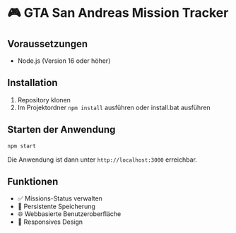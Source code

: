 # 🎮 GTA San Andreas Mission Tracker

## Voraussetzungen
- Node.js (Version 16 oder höher)

## Installation
1. Repository klonen
2. Im Projektordner `npm install` ausführen oder install.bat ausführen

## Starten der Anwendung
```bash
npm start
```

Die Anwendung ist dann unter `http://localhost:3000` erreichbar.

## Funktionen
- ✅ Missions-Status verwalten
- 💾 Persistente Speicherung
- 🌐 Webbasierte Benutzeroberfläche
- 📱 Responsives Design